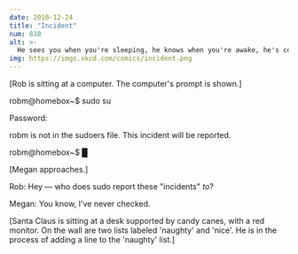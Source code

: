 ```yaml
---
date: 2010-12-24
title: "Incident"
num: 838
alt: >-
  He sees you when you're sleeping, he knows when you're awake, he's copied on /var/spool/mail/root, so be good for goodness' sake.
img: https://imgs.xkcd.com/comics/incident.png
---
```

[Rob is sitting at a computer. The computer's prompt is shown.]

 robm@homebox~$ sudo su

 Password:

 robm is not in the sudoers file. This incident will be reported.

 robm@homebox~$ █

[Megan approaches.]

Rob: Hey — who does sudo report these "incidents" *to*?

Megan: You know, I've never checked.

[Santa Claus is sitting at a desk supported by candy canes, with a red monitor. On the wall are two lists labeled 'naughty' and 'nice'. He is in the process of adding a line to the 'naughty' list.]